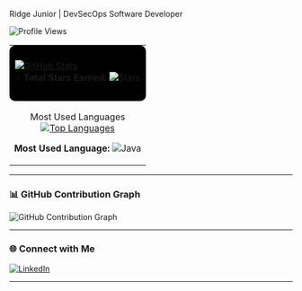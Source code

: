 Ridge Junior | DevSecOps Software Developer  

![Profile Views](https://komarev.com/ghpvc/?username=JuniorCarti&label=Profile%20Views&color=blue&style=flat-square)  

<table>
<tr>
<td valign="top" align="left" style="background-color: #000000; padding: 10px; border-radius: 10px;">

[![GitHub Stats](https://github-readme-stats.vercel.app/api?username=JuniorCarti&show_icons=true&theme=light&count_private=true&include_all_commits=true)](https://github.com/JuniorCarti)  
⭐ **Total Stars Earned:** ![Stars](https://img.shields.io/github/stars/JuniorCarti?style=flat-square&color=yellow)  

</td>
</tr>
<tr>
<td align="center">

Most Used Languages  
[![Top Languages](https://github-readme-stats.vercel.app/api/top-langs/?username=JuniorCarti&layout=compact&theme=dark&langs_count=6&hide=css,html&border_radius=50)](https://github.com/JuniorCarti)  

**Most Used Language:** ![Java](https://img.shields.io/badge/Java-ED8B00?style=flat-square&logo=java&logoColor=white)  

</td>
</tr>
</table>

---

### 📊 **GitHub Contribution Graph**  
![GitHub Contribution Graph](https://github-readme-activity-graph.vercel.app/graph?username=JuniorCarti&theme=github-dark&hide_border=true)

---

### **🌐 Connect with Me**  
[![LinkedIn](https://img.shields.io/badge/LinkedIn-0077B5?style=flat-square&logo=linkedin&logoColor=white)](https://www.linkedin.com/in/ridge-junior-2bb333204/)  

---
